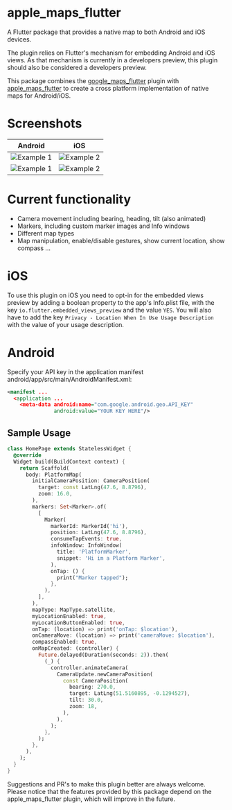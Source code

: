 # apple_maps_flutter

A Flutter package that provides a native map to both Android and iOS devices.

The plugin relies on Flutter's mechanism for embedding Android and iOS views. As that mechanism is currently in a developers preview, this plugin should also be considered a developers preview.

This package combines the [google_maps_flutter]("https://pub.dev/packages/google_maps_flutter") plugin with [apple_maps_flutter]("https://pub.dev/packages/apple_maps_flutter") to create a cross platform implementation of native maps for Android/iOS.

# Screenshots

|                                                    Android                                                     |                                                    iOS                                                     |
| :------------------------------------------------------------------------------------------------------------: | :--------------------------------------------------------------------------------------------------------: |
| ![Example 1](https://github.com/LuisThein/flutter_platform_maps/blob/master/resources/android_screenshot1.png) | ![Example 2](https://github.com/LuisThein/flutter_platform_maps/blob/master/resources/ios_screenshot1.png) |
| ![Example 1](https://github.com/LuisThein/flutter_platform_maps/blob/master/resources/android_screenshot2.png) | ![Example 2](https://github.com/LuisThein/flutter_platform_maps/blob/master/resources/ios_screenshot2.png) |

# Current functionality

- Camera movement including bearing, heading, tilt (also animated)
- Markers, including custom marker images and Info windows
- Different map types
- Map manipulation, enable/disable gestures, show current location, show compass ...


# iOS

To use this plugin on iOS you need to opt-in for the embedded views preview by adding a boolean property to the app's Info.plist file, with the key `io.flutter.embedded_views_preview` and the value `YES`. You will also have to add the key `Privacy - Location When In Use Usage Description` with the value of your usage description.

# Android

Specify your API key in the application manifest android/app/src/main/AndroidManifest.xml:

```xml 
<manifest ...
  <application ...
    <meta-data android:name="com.google.android.geo.API_KEY"
               android:value="YOUR KEY HERE"/>
```

## Sample Usage

```dart
class HomePage extends StatelessWidget {
  @override
  Widget build(BuildContext context) {
    return Scaffold(
      body: PlatformMap(
        initialCameraPosition: CameraPosition(
          target: const LatLng(47.6, 8.8796),
          zoom: 16.0,
        ),
        markers: Set<Marker>.of(
          [
            Marker(
              markerId: MarkerId('hi'),
              position: LatLng(47.6, 8.8796),
              consumeTapEvents: true,
              infoWindow: InfoWindow(
                title: 'PlatformMarker',
                snippet: 'Hi im a Platform Marker',
              ),
              onTap: () {
                print("Marker tapped");
              },
            ),
          ],
        ),
        mapType: MapType.satellite,
        myLocationEnabled: true,
        myLocationButtonEnabled: true,
        onTap: (location) => print('onTap: $location'),
        onCameraMove: (location) => print('cameraMove: $location'),
        compassEnabled: true,
        onMapCreated: (controller) {
          Future.delayed(Duration(seconds: 2)).then(
            (_) {
              controller.animateCamera(
                CameraUpdate.newCameraPosition(
                  const CameraPosition(
                    bearing: 270.0,
                    target: LatLng(51.5160895, -0.1294527),
                    tilt: 30.0,
                    zoom: 18,
                  ),
                ),
              );
            },
          );
        },
      ),
    );
  }
}
```

Suggestions and PR's to make this plugin better are always welcome. Please notice that the features provided by this package depend on the apple_maps_flutter plugin, which will improve in the future.


